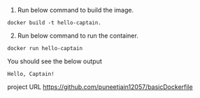 1. Run below command to build the image.

```
docker build -t hello-captain.
```

2. Run below command to run the container.

```
docker run hello-captain
```

You should see the below output

```
Hello, Captain!
```
project URL 
https://github.com/puneetjain12057/basicDockerfile